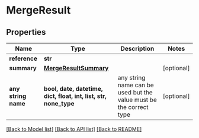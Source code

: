 # MergeResult


## Properties
Name | Type | Description | Notes
------------ | ------------- | ------------- | -------------
**reference** | **str** |  | 
**summary** | [**MergeResultSummary**](MergeResultSummary.md) |  | [optional] 
**any string name** | **bool, date, datetime, dict, float, int, list, str, none_type** | any string name can be used but the value must be the correct type | [optional]

[[Back to Model list]](../README.md#documentation-for-models) [[Back to API list]](../README.md#documentation-for-api-endpoints) [[Back to README]](../README.md)


